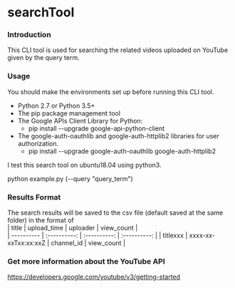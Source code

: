 # searchTool

### Introduction  
This CLI tool is used for searching the related videos uploaded on YouTube given by the query term.
### Usage  
You should make the environments set up before running this CLI tool.  
* Python 2.7 or Python 3.5+
* The pip package management tool  
* The Google APIs Client Library for Python:    
  * pip install --upgrade google-api-python-client
* The google-auth-oauthlib and google-auth-httplib2 libraries for user authorization.    
  * pip install --upgrade google-auth-oauthlib google-auth-httplib2  

I test this search tool on ubuntu18.04 using python3.
   
python example.py (--query "query_term")  
### Results Format 
The search results will be saved to the csv file (default saved at the same folder) in the format of      
| title | upload_time | uploader | view_count |  
| ---------- | :----------: | :----------: | :----------: |
| titlexxx | xxxx-xx-xxTxx:xx:xxZ | channel_id | view_count | 
### Get more information about the YouTube API    
https://developers.google.com/youtube/v3/getting-started

